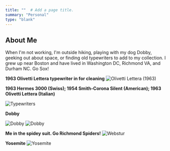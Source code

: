 ```yaml
---
title: ""  # Add a page title.
summary: "Personal"
type: "blank"  
---
```


## About Me


When I'm not working, I'm outside hiking, playing with my dog Dobby, geeking out about space, or finding old typewriters to add to my collection. I grew up near Boston and have lived in Washington DC, Richmond VA, and Durham NC. Go Sox!


**1963 Olivetti Lettera typewriter in for cleaning**
![Olivetti Lettera (1963)](/olivetti_lettera_1963.jpeg)

**1963 Hermes 3000 (Swiss); 1954 Smith-Corona Silent (American); 1963 Olivetti Lettera (Italian)**

![Typewriters](/typewriters.jpeg)

**Dobby**
 
![Dobby](/dobby.jpeg)
![Dobby](/dobby_lake.JPG)

**Me in the spidey suit. Go Richmond Spiders!**
![Webstur](/webstur.jpeg)

**Yosemite**
![Yosemite](/yosemite.jpeg)









